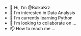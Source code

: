 - 👋 Hi, I’m @BulkaKrz
- 👀 I’m interested in Data Analysis
- 🌱 I’m currently learning Python
- 💞️ I’m looking to collaborate on ...
- 📫 How to reach me ...

<!---
BulkaKrz/BulkaKrz is a ✨ special ✨ repository because its `README.md` (this file) appears on your GitHub profile.
You can click the Preview link to take a look at your changes.
--->

